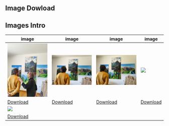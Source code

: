 ## Image Dowload

## Images Intro

|image|image|image|image|
|---|---|---|---|
| <img src="../assets/images_introduction/intro1.jpg" width="300px" /> | <img src="../assets/images_introduction/intro2.jpg" width="300px" /> | <img src="../assets/images_introduction/intro3.jpg" width="300px" /> | <img src="../assets/images_introduction/intro4.jpg" width="300px" /> |
| [Download](https://sigrid-paintings.s3.amazonaws.com/assets/images_introduction/intro1.jpg) | [Download](https://sigrid-paintings.s3.amazonaws.com/assets/images_introduction/intro2.jpg) | [Download](https://sigrid-paintings.s3.amazonaws.com/assets/images_introduction/intro3.jpg) | [Download](https://sigrid-paintings.s3.amazonaws.com/assets/images_introduction/intro4.jpg) |
| <img src="../assets/images_introduction/intro5.jpg" width="300px" /> |  |  |  |
| [Download](https://sigrid-paintings.s3.amazonaws.com/assets/images_introduction/intro5.jpg) |  |  |  |

